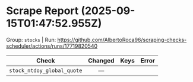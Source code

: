# Scrape Report (2025-09-15T01:47:52.955Z)

Group: `stocks`  |  Run: https://github.com/AlbertoRoca96/scraping-checks-scheduler/actions/runs/17719820540

| Check | Changed | Keys | Error |
|---|:---:|:--|:--|
| `stock_ntdoy_global_quote` | — |  |  |
